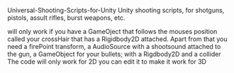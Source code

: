 Universal-Shooting-Scripts-for-Unity
Unity shooting scripts, for shotguns, pistols, assult rifles, burst weapons, etc.

will only work if you have a GameOject that follows the mouses position called your crossHair that has a Rigidbody2D attached.
Apart from that you need a firePoint transform, a AudioSource with a shootsound attached to the gun, a GameObject for your bullets; with a Rigdbody2D and a collider
The code will only work for 2D you can edit it to make it work for 3D
